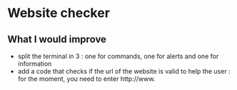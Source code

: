 # Website checker

## What I would improve

* split the terminal in 3 : one for commands, one for alerts and one for information
* add a code that checks if the url of the website is valid to help the user : for the moment, you need to enter http://www.
